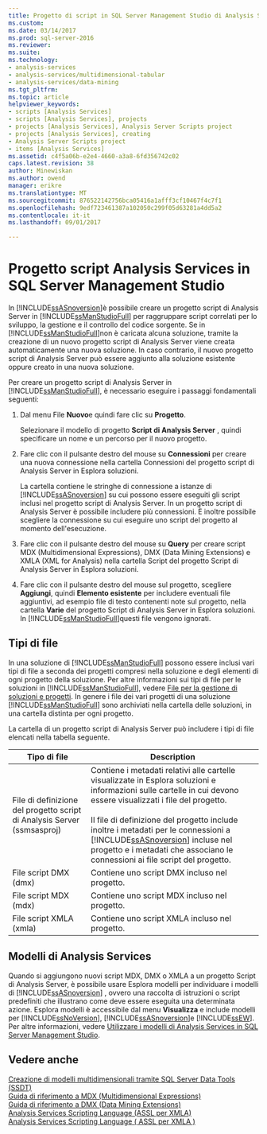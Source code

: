 ```yaml
---
title: Progetto di script in SQL Server Management Studio di Analysis Services | Documenti Microsoft
ms.custom: 
ms.date: 03/14/2017
ms.prod: sql-server-2016
ms.reviewer: 
ms.suite: 
ms.technology:
- analysis-services
- analysis-services/multidimensional-tabular
- analysis-services/data-mining
ms.tgt_pltfrm: 
ms.topic: article
helpviewer_keywords:
- scripts [Analysis Services]
- scripts [Analysis Services], projects
- projects [Analysis Services], Analysis Server Scripts project
- projects [Analysis Services], creating
- Analysis Server Scripts project
- items [Analysis Services]
ms.assetid: c4f5a06b-e2e4-4660-a3a8-6fd356742c02
caps.latest.revision: 38
author: Minewiskan
ms.author: owend
manager: erikre
ms.translationtype: MT
ms.sourcegitcommit: 876522142756bca05416a1afff3cf10467f4c7f1
ms.openlocfilehash: 9edf723461387a102050c299f05d63281a4dd5a2
ms.contentlocale: it-it
ms.lasthandoff: 09/01/2017

---
```

# <a name="analysis-services-scripts-project-in-sql-server-management-studio"></a>Progetto script Analysis Services in SQL Server Management Studio
  In [!INCLUDE[ssASnoversion](../../includes/ssasnoversion-md.md)]è possibile creare un progetto script di Analysis Server in [!INCLUDE[ssManStudioFull](../../includes/ssmanstudiofull-md.md)] per raggruppare script correlati per lo sviluppo, la gestione e il controllo del codice sorgente. Se in [!INCLUDE[ssManStudioFull](../../includes/ssmanstudiofull-md.md)]non è caricata alcuna soluzione, tramite la creazione di un nuovo progetto script di Analysis Server viene creata automaticamente una nuova soluzione. In caso contrario, il nuovo progetto script di Analysis Server può essere aggiunto alla soluzione esistente oppure creato in una nuova soluzione.  
  
 Per creare un progetto script di Analysis Server in [!INCLUDE[ssManStudioFull](../../includes/ssmanstudiofull-md.md)], è necessario eseguire i passaggi fondamentali seguenti:  
  
1.  Dal menu File **Nuovo**e quindi fare clic su **Progetto**.  
  
     Selezionare il modello di progetto **Script di Analysis Server** , quindi specificare un nome e un percorso per il nuovo progetto.  
  
2.  Fare clic con il pulsante destro del mouse su **Connessioni** per creare una nuova connessione nella cartella Connessioni del progetto script di Analysis Server in Esplora soluzioni.  
  
     La cartella contiene le stringhe di connessione a istanze di [!INCLUDE[ssASnoversion](../../includes/ssasnoversion-md.md)] su cui possono essere eseguiti gli script inclusi nel progetto script di Analysis Server. In un progetto script di Analysis Server è possibile includere più connessioni. È inoltre possibile scegliere la connessione su cui eseguire uno script del progetto al momento dell'esecuzione.  
  
3.  Fare clic con il pulsante destro del mouse su **Query** per creare script MDX (Multidimensional Expressions), DMX (Data Mining Extensions) e XMLA (XML for Analysis) nella cartella Script del progetto Script di Analysis Server in Esplora soluzioni.
  
4.  Fare clic con il pulsante destro del mouse sul progetto, scegliere **Aggiungi**, quindi **Elemento esistente** per includere eventuali file aggiuntivi, ad esempio file di testo contenenti note sul progetto, nella cartella **Varie** del progetto Script di Analysis Server in Esplora soluzioni. In [!INCLUDE[ssManStudioFull](../../includes/ssmanstudiofull-md.md)]questi file vengono ignorati.  
  
## <a name="file-types"></a>Tipi di file  
 In una soluzione di [!INCLUDE[ssManStudioFull](../../includes/ssmanstudiofull-md.md)] possono essere inclusi vari tipi di file a seconda dei progetti compresi nella soluzione e degli elementi di ogni progetto della soluzione. Per altre informazioni sui tipi di file per le soluzioni in [!INCLUDE[ssManStudioFull](../../includes/ssmanstudiofull-md.md)], vedere [File per la gestione di soluzioni e progetti](http://msdn.microsoft.com/library/e19d2859-0b97-4727-ac27-c4c226d86b2f). In genere i file dei vari progetti di una soluzione [!INCLUDE[ssManStudioFull](../../includes/ssmanstudiofull-md.md)] sono archiviati nella cartella delle soluzioni, in una cartella distinta per ogni progetto.  
  
 La cartella di un progetto script di Analysis Server può includere i tipi di file elencati nella tabella seguente.  
  
|Tipo di file|Description|  
|---------------|-----------------|  
|File di definizione del progetto script di Analysis Server (ssmsasproj)|Contiene i metadati relativi alle cartelle visualizzate in Esplora soluzioni e informazioni sulle cartelle in cui devono essere visualizzati i file del progetto.<br /><br /> Il file di definizione del progetto include inoltre i metadati per le connessioni a [!INCLUDE[ssASnoversion](../../includes/ssasnoversion-md.md)] incluse nel progetto e i metadati che associano le connessioni ai file script del progetto.|  
|File script DMX (dmx)|Contiene uno script DMX incluso nel progetto.|  
|File script MDX (mdx)|Contiene uno script MDX incluso nel progetto.|  
|File script XMLA (xmla)|Contiene uno script XMLA incluso nel progetto.|  
  
## <a name="analysis-services-templates"></a>Modelli di Analysis Services  
 Quando si aggiungono nuovi script MDX, DMX o XMLA a un progetto Script di Analysis Server, è possibile usare Esplora modelli per individuare i modelli di [!INCLUDE[ssASnoversion](../../includes/ssasnoversion-md.md)] , ovvero una raccolta di istruzioni o script predefiniti che illustrano come deve essere eseguita una determinata azione. Esplora modelli è accessibile dal menu **Visualizza** e include modelli per [!INCLUDE[ssNoVersion](../../includes/ssnoversion-md.md)], [!INCLUDE[ssASnoversion](../../includes/ssasnoversion-md.md)]e [!INCLUDE[ssEW](../../includes/ssew-md.md)]. Per altre informazioni, vedere [Utilizzare i modelli di Analysis Services in SQL Server Management Studio](../../analysis-services/instances/use-analysis-services-templates-in-sql-server-management-studio.md).  
  
## <a name="see-also"></a>Vedere anche  
 [Creazione di modelli multidimensionali tramite SQL Server Data Tools &#40;SSDT&#41;](../../analysis-services/multidimensional-models/creating-multidimensional-models-using-sql-server-data-tools-ssdt.md)   
 [Guida di riferimento a MDX &#40;Multidimensional Expressions&#41;](../../mdx/multidimensional-expressions-mdx-reference.md)   
 [Guida di riferimento a DMX &#40;Data Mining Extensions&#41;](../../dmx/data-mining-extensions-dmx-reference.md)   
 [Analysis Services Scripting Language &#40;ASSL per XMLA&#41;](../../analysis-services/scripting/analysis-services-scripting-language-assl-for-xmla.md)   
 [Analysis Services Scripting Language &#40; ASSL per XMLA &#41;](../../analysis-services/scripting/analysis-services-scripting-language-assl-for-xmla.md)  
  
  
